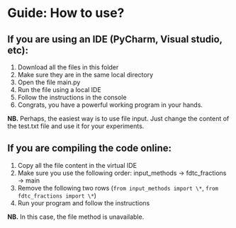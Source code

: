# Guide: How to use?

## If you are using an IDE (PyCharm, Visual studio, etc):
1. Download all the files in this folder
2. Make sure they are in the same local directory
3. Open the file main.py
4. Run the file using a local IDE
5. Follow the instructions in the console
6. Congrats, you have a powerful working program in your hands.

**NB.** Perhaps, the easiest way is to use file input. Just change the content of the test.txt file and use it for your experiments.

## If you are compiling the code online:
1. Copy all the file content in the virtual IDE
2. Make sure you use the following order: input_methods -> fdtc_fractions -> main
3. Remove the following two rows (```from input_methods import \*```, ```from fdtc_fractions import \*```)
4. Run your program and follow the instructions

**NB.** In this case, the file method is unavailable.
